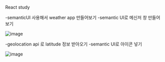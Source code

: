 React study

-semanticUI 사용해서 weather app 만들어보기
-semantic UI로 메신저 창 만들어보기

![image](https://user-images.githubusercontent.com/82692118/126904852-6c229cf0-c6fe-4bfd-a64f-0fdf9bc58b09.png)



-geolocation api 로 latitude 정보 받아오기
-semantic UI로 아이콘 넣기

![image](https://user-images.githubusercontent.com/82692118/127145168-0bbde14a-fcce-4249-9b36-7f57ae04b209.png)

